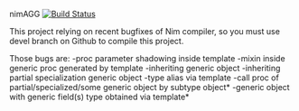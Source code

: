 nimAGG [![Build Status][badge-nimagg-travisci]][nimagg-travisci]

This project relying on recent bugfixes of Nim compiler, so you must use devel
branch on Github to compile this project.

Those bugs are:
-proc parameter shadowing inside template
-mixin inside generic proc generated by template
-inheriting generic object
-inheriting partial specialization generic object
-type alias via template
-call proc of partial/specialized/some generic object by subtype object*
-generic object with generic field(s) type obtained via template*

[nimagg-travisci]: https://travis-ci.org/jangko/nimAGG
[badge-nimagg-travisci]: https://travis-ci.org/jangko/nimAGG.svg?branch=master
